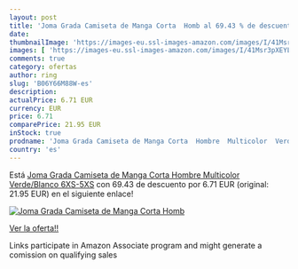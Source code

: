 ```yaml
---
layout: post
title: 'Joma Grada Camiseta de Manga Corta  Homb al 69.43 % de descuento'
date: 
thumbnailImage: 'https://images-eu.ssl-images-amazon.com/images/I/41Msr3pXEYL._SL200_.jpg'
images: [ 'https://images-eu.ssl-images-amazon.com/images/I/41Msr3pXEYL._SL200_.jpg' ]
comments: true
category: ofertas
author: ring
slug: 'B06Y66M88W-es'
description:
actualPrice: 6.71 EUR
currency: EUR
price: 6.71
comparePrice: 21.95 EUR
inStock: true
prodname: 'Joma Grada Camiseta de Manga Corta  Hombre  Multicolor  Verde/Blanco   6XS-5XS'
country: 'es'
---
```


Está [Joma Grada Camiseta de Manga Corta  Hombre  Multicolor  Verde/Blanco   6XS-5XS](https://www.amazon.es/dp/B06Y66M88W/?tag=tolees-21) con 69.43 de descuento por 6.71 EUR (original: 21.95 EUR) en el siguiente enlace!

[![Joma Grada Camiseta de Manga Corta  Homb](https://images-eu.ssl-images-amazon.com/images/I/41Msr3pXEYL._SL200_.jpg)](https://www.amazon.es/dp/B06Y66M88W/?tag=tolees-21)

[Ver la oferta!!](https://www.amazon.es/dp/B06Y66M88W/?tag=tolees-21)

Links participate in Amazon Associate program and might generate a comission on qualifying sales


